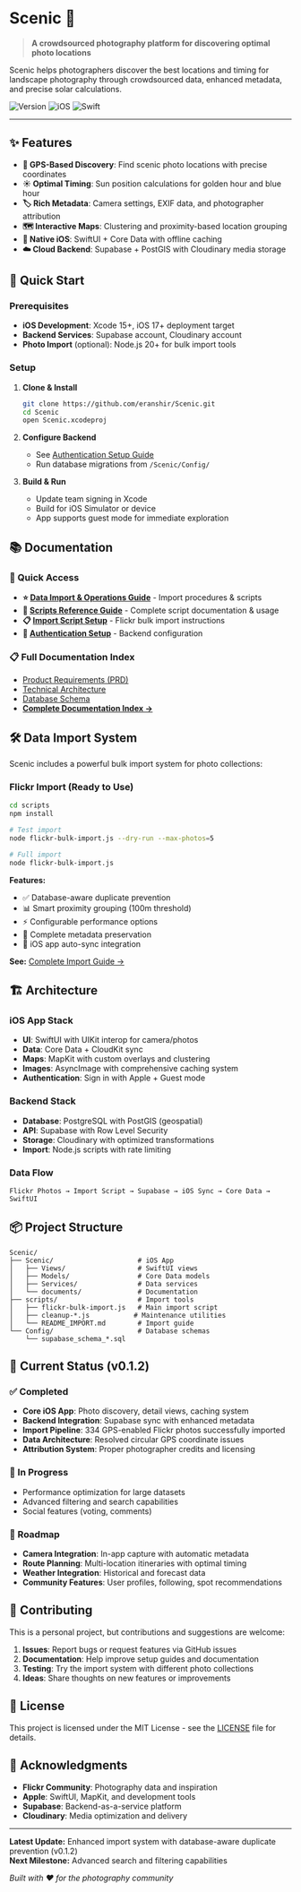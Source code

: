 # Scenic 📸

> **A crowdsourced photography platform for discovering optimal photo locations**

Scenic helps photographers discover the best locations and timing for landscape photography through crowdsourced data, enhanced metadata, and precise solar calculations.

![Version](https://img.shields.io/badge/version-v0.1.2-blue)
![iOS](https://img.shields.io/badge/iOS-17+-brightgreen)
![Swift](https://img.shields.io/badge/Swift-5.9-orange)

---

## ✨ Features

- **📍 GPS-Based Discovery**: Find scenic photo locations with precise coordinates
- **☀️ Optimal Timing**: Sun position calculations for golden hour and blue hour
- **🏷️ Rich Metadata**: Camera settings, EXIF data, and photographer attribution  
- **🗺️ Interactive Maps**: Clustering and proximity-based location grouping
- **📱 Native iOS**: SwiftUI + Core Data with offline caching
- **☁️ Cloud Backend**: Supabase + PostGIS with Cloudinary media storage

## 🚀 Quick Start

### Prerequisites

- **iOS Development**: Xcode 15+, iOS 17+ deployment target
- **Backend Services**: Supabase account, Cloudinary account
- **Photo Import** (optional): Node.js 20+ for bulk import tools

### Setup

1. **Clone & Install**
   ```bash
   git clone https://github.com/eranshir/Scenic.git
   cd Scenic
   open Scenic.xcodeproj
   ```

2. **Configure Backend**
   - See [Authentication Setup Guide](Scenic/documents/Scenic_Authentication_Setup_Guide.md)
   - Run database migrations from `/Scenic/Config/` 

3. **Build & Run**
   - Update team signing in Xcode
   - Build for iOS Simulator or device
   - App supports guest mode for immediate exploration

## 📚 Documentation

### 🎯 Quick Access
- **⭐ [Data Import & Operations Guide](Scenic/documents/Scenic_Data_Import_Operations.md)** - Import procedures & scripts
- **🔧 [Scripts Reference Guide](scripts/SCRIPTS_REFERENCE.md)** - Complete script documentation & usage
- **📋 [Import Script Setup](scripts/README_IMPORT.md)** - Flickr bulk import instructions  
- **🔑 [Authentication Setup](Scenic/documents/Scenic_Authentication_Setup_Guide.md)** - Backend configuration

### 📋 Full Documentation Index
- [Product Requirements (PRD)](Scenic/documents/Scenic_PRD.md)
- [Technical Architecture](Scenic/documents/Scenic_ADR_Architecture.md) 
- [Database Schema](Scenic/documents/Scenic_Database_Schema.md)
- [**Complete Documentation Index →**](Scenic/documents/Scenic_Doc_Index.md)

## 🛠️ Data Import System

Scenic includes a powerful bulk import system for photo collections:

### Flickr Import (Ready to Use)

```bash
cd scripts
npm install

# Test import
node flickr-bulk-import.js --dry-run --max-photos=5

# Full import
node flickr-bulk-import.js
```

**Features:**
- ✅ Database-aware duplicate prevention
- 📊 Smart proximity grouping (100m threshold)  
- ⚡ Configurable performance options
- 🎯 Complete metadata preservation
- 📱 iOS app auto-sync integration

**See:** [Complete Import Guide →](Scenic/documents/Scenic_Data_Import_Operations.md)

## 🏗️ Architecture

### iOS App Stack
- **UI**: SwiftUI with UIKit interop for camera/photos
- **Data**: Core Data + CloudKit sync
- **Maps**: MapKit with custom overlays and clustering  
- **Images**: AsyncImage with comprehensive caching system
- **Authentication**: Sign in with Apple + Guest mode

### Backend Stack  
- **Database**: PostgreSQL with PostGIS (geospatial)
- **API**: Supabase with Row Level Security
- **Storage**: Cloudinary with optimized transformations
- **Import**: Node.js scripts with rate limiting

### Data Flow
```
Flickr Photos → Import Script → Supabase → iOS Sync → Core Data → SwiftUI
```

## 📦 Project Structure

```
Scenic/
├── Scenic/                     # iOS App
│   ├── Views/                  # SwiftUI views
│   ├── Models/                 # Core Data models  
│   ├── Services/               # Data services
│   └── documents/              # Documentation
├── scripts/                    # Import tools
│   ├── flickr-bulk-import.js   # Main import script
│   ├── cleanup-*.js           # Maintenance utilities
│   └── README_IMPORT.md        # Import guide
└── Config/                     # Database schemas
    └── supabase_schema_*.sql
```

## 🚦 Current Status (v0.1.2)

### ✅ Completed
- **Core iOS App**: Photo discovery, detail views, caching system
- **Backend Integration**: Supabase sync with enhanced metadata
- **Import Pipeline**: 334 GPS-enabled Flickr photos successfully imported
- **Data Architecture**: Resolved circular GPS coordinate issues
- **Attribution System**: Proper photographer credits and licensing

### 🔄 In Progress
- Performance optimization for large datasets
- Advanced filtering and search capabilities
- Social features (voting, comments)

### 🎯 Roadmap
- **Camera Integration**: In-app capture with automatic metadata
- **Route Planning**: Multi-location itineraries with optimal timing
- **Weather Integration**: Historical and forecast data
- **Community Features**: User profiles, following, spot recommendations

## 🤝 Contributing

This is a personal project, but contributions and suggestions are welcome:

1. **Issues**: Report bugs or request features via GitHub issues
2. **Documentation**: Help improve setup guides and documentation
3. **Testing**: Try the import system with different photo collections
4. **Ideas**: Share thoughts on new features or improvements

## 📄 License

This project is licensed under the MIT License - see the [LICENSE](LICENSE) file for details.

## 🙏 Acknowledgments

- **Flickr Community**: Photography data and inspiration
- **Apple**: SwiftUI, MapKit, and development tools  
- **Supabase**: Backend-as-a-service platform
- **Cloudinary**: Media optimization and delivery

---

**Latest Update:** Enhanced import system with database-aware duplicate prevention (v0.1.2)  
**Next Milestone:** Advanced search and filtering capabilities

*Built with ❤️ for the photography community*